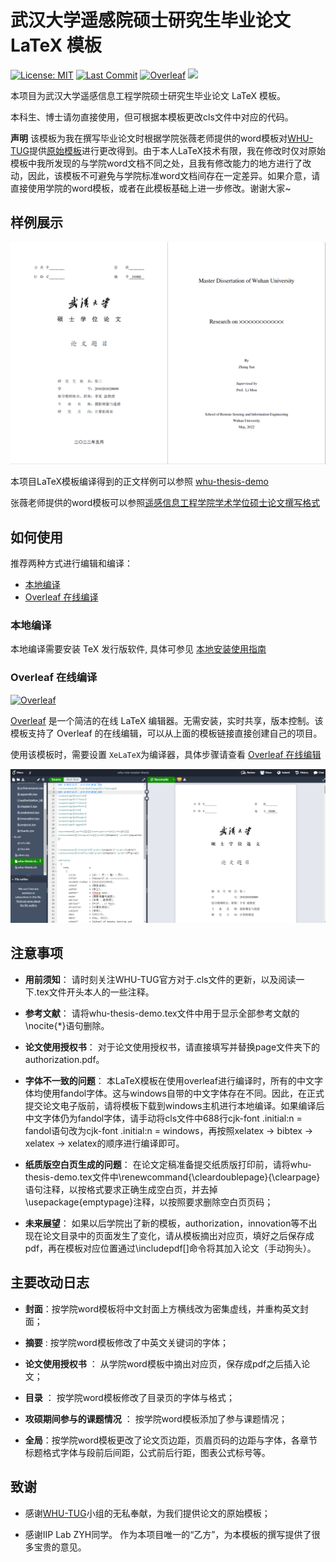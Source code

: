 # 武汉大学遥感院硕士研究生毕业论文 LaTeX 模板

[![License: MIT](https://img.shields.io/badge/License-MIT-yellow.svg)](https://opensource.org/licenses/MIT)
[![Last Commit](https://img.shields.io/github/last-commit/whutug/whu-thesis.svg)](https://github.com/whutug/whu-thesis/commits/)
[![Overleaf](https://img.shields.io/badge/overleaf-whuthesis-green.svg)](https://www.overleaf.com/latex/templates/wuhan-university-latex-undergraduate-thesis-template/kpystysgbgmr)
[![](https://github.com/whutug/whu-thesis/workflows/LaTeX%20Compile/badge.svg)](https://github.com/whutug/whu-thesis/actions)

本项目为武汉大学遥感信息工程学院硕士研究生毕业论文 LaTeX 模板。

本科生、博士请勿直接使用，但可根据本模板更改cls文件中对应的代码。

**声明** 该模板为我在撰写毕业论文时根据学院张薇老师提供的word模板对[WHU-TUG](https://github.com/whutug)提供[原始模板](https://github.com/whutug/whu-thesis)进行更改得到。由于本人LaTeX技术有限，我在修改时仅对原始模板中我所发现的与学院word文档不同之处，且我有修改能力的地方进行了改动，因此，该模板不可避免与学院标准word文档间存在一定差异。如果介意，请直接使用学院的word模板，或者在此模板基础上进一步修改。谢谢大家~
## 样例展示

<p align="center">
  <img src="https://github.com/yaochenzhu/whu-rsie-master-thesis/blob/main/figures/demo.png" width="800px">
</p>

本项目LaTeX模板编译得到的正文样例可以参照 [whu-thesis-demo](whu-thesis-demo.pdf)

张薇老师提供的word模板可以参照[遥感信息工程学院学术学位硕士论文撰写格式](学术学位硕士论文撰写格式.doc)


## 如何使用

推荐两种方式进行编辑和编译：

* [本地编译](#本地编译)
* [Overleaf 在线编译](#overleaf-在线编译)

### 本地编译

本地编译需要安装 TeX 发行版软件, 具体可参见 [本地安装使用指南](https://github.com/mtobeiyf/whu-thesis/wiki/%E6%9C%AC%E5%9C%B0%E5%AE%89%E8%A3%85%E4%B8%8E%E7%BC%96%E8%AF%91)

### Overleaf 在线编译

[![Overleaf](https://img.shields.io/badge/overleaf-whuthesis-green.svg)](https://www.overleaf.com/latex/templates/wuhan-university-latex-undergraduate-thesis-template/kpystysgbgmr)

[Overleaf](https://www.overleaf.com/) 是一个简洁的在线 LaTeX 编辑器。无需安装，实时共享，版本控制。该模板支持了 Overleaf 的在线编辑，可以从上面的模板链接直接创建自己的项目。

使用该模板时，需要设置 `XeLaTeX`为编译器，具体步骤请查看 [Overleaf 在线编辑](https://github.com/mtobeiyf/whu-thesis/wiki/Overleaf-%E5%9C%A8%E7%BA%BF%E7%BC%96%E8%BE%91)

<p align="center">
  <img src="https://github.com/yaochenzhu/whu-rsie-master-thesis/blob/main/figures/demo_overleaf.png" width="800px">
</p>

## 注意事项

* **用前须知**： 请时刻关注WHU-TUG官方对于.cls文件的更新，以及阅读一下.tex文件开头本人的一些注释。

*  **参考文献**： 请将whu-thesis-demo.tex文件中用于显示全部参考文献的\nocite{*}语句删除。

* **论文使用授权书**： 对于论文使用授权书，请直接填写并替换page文件夹下的authorization.pdf。

* **字体不一致的问题**： 本LaTeX模板在使用overleaf进行编译时，所有的中文字体均使用fandol字体。这与windows自带的中文字体存在不同。因此，在正式提交论文电子版前，请将模板下载到windows主机进行本地编译。如果编译后中文字体仍为fandol字体，请手动将cls文件中688行cjk-font  .initial:n = fandol语句改为cjk-font  .initial:n = windows，再按照xelatex -> bibtex -> xelatex -> xelatex的顺序进行编译即可。

* **纸质版空白页生成的问题**： 在论文定稿准备提交纸质版打印前，请将whu-thesis-demo.tex文件中\renewcommand{\cleardoublepage}{\clearpage}语句注释，以按格式要求正确生成空白页，并去掉\usepackage{emptypage}注释，以按照要求删除空白页页码；

* **未来展望**： 如果以后学院出了新的模板，authorization，innovation等不出现在论文目录中的页面发生了变化，请从模板摘出对应页，填好之后保存成pdf，再在模板对应位置通过\includepdf[]命令将其加入论文（手动狗头）。

</details>

## 主要改动日志 

* **封面**：按学院word模板将中文封面上方横线改为密集虚线，并重构英文封面；

* **摘要** : 按学院word模板修改了中英文关键词的字体；

* **论文使用授权书** ： 从学院word模板中摘出对应页，保存成pdf之后插入论文；

* **目录** ： 按学院word模板修改了目录页的字体与格式；

* **攻硕期间参与的课题情况** ： 按学院word模板添加了参与课题情况；

* **全局**：按学院word模板更改了论文页边距，页眉页码的边距与字体，各章节标题格式字体与段前后间距，公式前后行距，图表公式标号等。

## 致谢

* 感谢[WHU-TUG](https://github.com/whutug)小组的无私奉献，为我们提供论文的原始模板；


* 感谢IIP Lab ZYH同学。 作为本项目唯一的“乙方”，为本模板的撰写提供了很多宝贵的意见。
